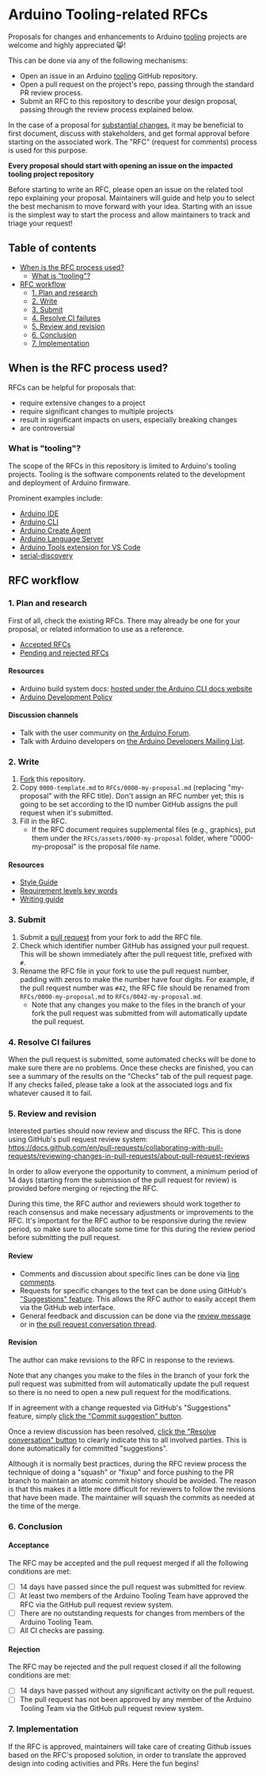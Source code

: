 # Arduino Tooling-related RFCs

Proposals for changes and enhancements to Arduino [tooling](#what-is-tooling) projects are welcome and highly appreciated :smile_cat:!

This can be done via any of the following mechanisms:

- Open an issue in an Arduino [tooling](#what-is-tooling) GitHub repository.
- Open a pull request on the project's repo, passing through the standard PR review process.
- Submit an RFC to this repository to describe your design proposal, passing through the review process explained below.

In the case of a proposal for [substantial changes](#when-is-the-rfc-process-used), it may be beneficial to first document, discuss with stakeholders, and get formal approval before starting on the associated work. The "RFC" (request for comments) process is used for this purpose.

**Every proposal should start with opening an issue on the impacted tooling project repository**

Before starting to write an RFC, please open an issue on the related tool repo explaining your proposal. Maintainers will guide and help you to select the best mechanism to move forward with your idea. Starting with an issue is the simplest way to start the process and allow maintainers to track and triage your request!

## Table of contents

<!-- toc -->

- [When is the RFC process used?](#when-is-the-rfc-process-used)
  - [What is "tooling"?](#what-is-tooling)
- [RFC workflow](#rfc-workflow)
  - [1. Plan and research](#1-plan-and-research)
  - [2. Write](#2-write)
  - [3. Submit](#3-submit)
  - [4. Resolve CI failures](#4-resolve-ci-failures)
  - [5. Review and revision](#5-review-and-revision)
  - [6. Conclusion](#6-conclusion)
  - [7. Implementation](#7-implementation)

<!-- tocstop -->

## When is the RFC process used?

RFCs can be helpful for proposals that:

- require extensive changes to a project
- require significant changes to multiple projects
- result in significant impacts on users, especially breaking changes
- are controversial

### What is "tooling"?

The scope of the RFCs in this repository is limited to Arduino's tooling projects. Tooling is the software components related to the development and deployment of Arduino firmware.

Prominent examples include:

- [Arduino IDE](https://github.com/arduino/arduino-ide)
- [Arduino CLI](https://github.com/arduino/arduino-cli)
- [Arduino Create Agent](https://github.com/arduino/arduino-create-agent)
- [Arduino Language Server](https://github.com/arduino/arduino-language-server)
- [Arduino Tools extension for VS Code](https://github.com/arduino/vscode-arduino-tools)
- [serial-discovery](https://github.com/arduino/serial-discovery)

## RFC workflow

### 1. Plan and research

First of all, check the existing RFCs. There may already be one for your proposal, or related information to use as a reference.

- [Accepted RFCs](RFCs)
- [Pending and rejected RFCs](https://github.com/arduino/tooling-rfcs/pulls?q=is%3Aunmerged)

#### Resources

- Arduino build system docs: [hosted under the Arduino CLI docs website](https://arduino.github.io/arduino-cli/dev/)
- [Arduino Development Policy](https://github.com/arduino/Arduino/wiki/Development-Policy)

#### Discussion channels

- Talk with the user community on [the Arduino Forum](https://forum.arduino.cc/).
- Talk with Arduino developers on [the Arduino Developers Mailing List](https://groups.google.com/a/arduino.cc/g/developers).

### 2. Write

1. [Fork](https://docs.github.com/en/get-started/quickstart/fork-a-repo) this repository.
1. Copy `0000-template.md` to `RFCs/0000-my-proposal.md` (replacing "my-proposal" with the RFC title). Don't assign an RFC number yet; this is going to be set according to the ID number GitHub assigns the pull request when it's submitted.
1. Fill in the RFC.
   - If the RFC document requires supplemental files (e.g., graphics), put them under the `RFCs/assets/0000-my-proposal` folder, where "0000-my-proposal" is the proposal file name.

#### Resources

- [Style Guide](https://datatracker.ietf.org/doc/html/rfc7322)
- [Requirement levels key words](https://datatracker.ietf.org/doc/html/rfc2119)
- [Writing guide](https://github.com/inasafe/inasafe/wiki/How-to-write-an-RFC)

### 3. Submit

1. Submit a [pull request](https://docs.github.com/en/pull-requests/collaborating-with-pull-requests/proposing-changes-to-your-work-with-pull-requests/about-pull-requests) from your fork to add the RFC file.
1. Check which identifier number GitHub has assigned your pull request. This will be shown immediately after the pull request title, prefixed with `#`.
1. Rename the RFC file in your fork to use the pull request number, padding with zeros to make the number have four digits. For example, if the pull request number was `#42`, the RFC file should be renamed from `RFCs/0000-my-proposal.md` to `RFCs/0042-my-proposal.md`.
   - Note that any changes you make to the files in the branch of your fork the pull request was submitted from will automatically update the pull request.

### 4. Resolve CI failures

When the pull request is submitted, some automated checks will be done to make sure there are no problems. Once these checks are finished, you can see a summary of the results on the "Checks" tab of the pull request page. If any checks failed, please take a look at the associated logs and fix whatever caused it to fail.

### 5. Review and revision

Interested parties should now review and discuss the RFC. This is done using GitHub's pull request review system:<br />
https://docs.github.com/en/pull-requests/collaborating-with-pull-requests/reviewing-changes-in-pull-requests/about-pull-request-reviews

In order to allow everyone the opportunity to comment, a minimum period of 14 days (starting from the submission of the pull request for review) is provided before merging or rejecting the RFC.

During this time, the RFC author and reviewers should work together to reach consensus and make necessary adjustments or improvements to the RFC. It's important for the RFC author to be responsive during the review period, so make sure to allocate some time for this during the review period before submitting the pull request.

#### Review

- Comments and discussion about specific lines can be done via [line comments](https://docs.github.com/en/pull-requests/collaborating-with-pull-requests/reviewing-changes-in-pull-requests/commenting-on-a-pull-request#adding-line-comments-to-a-pull-request).
- Requests for specific changes to the text can be done using GitHub's ["Suggestions" feature](https://docs.github.com/en/pull-requests/collaborating-with-pull-requests/reviewing-changes-in-pull-requests/reviewing-proposed-changes-in-a-pull-request#:~:text=Optionally%2C%20to%20suggest%20a%20specific%20change). This allows the RFC author to easily accept them via the GitHub web interface.
- General feedback and discussion can be done via the [review message](https://docs.github.com/en/pull-requests/collaborating-with-pull-requests/reviewing-changes-in-pull-requests/reviewing-proposed-changes-in-a-pull-request#submitting-your-review) or in [the pull request conversation thread](https://docs.github.com/en/pull-requests/collaborating-with-pull-requests/reviewing-changes-in-pull-requests/commenting-on-a-pull-request#about-pull-request-comments).

#### Revision

The author can make revisions to the RFC in response to the reviews.

Note that any changes you make to the files in the branch of your fork the pull request was submitted from will automatically update the pull request so there is no need to open a new pull request for the modifications.

If in agreement with a change requested via GitHub's "Suggestions" feature, simply [click the "Commit suggestion" button](https://docs.github.com/en/pull-requests/collaborating-with-pull-requests/reviewing-changes-in-pull-requests/incorporating-feedback-in-your-pull-request).

Once a review discussion has been resolved, [click the "Resolve conversation" button](https://docs.github.com/en/pull-requests/collaborating-with-pull-requests/reviewing-changes-in-pull-requests/commenting-on-a-pull-request#resolving-conversations) to clearly indicate this to all involved parties. This is done automatically for committed "suggestions".

Although it is normally best practices, during the RFC review process the technique of doing a "squash" or "fixup" and force pushing to the PR branch to maintain an atomic commit history should be avoided. The reason is that this makes it a little more difficult for reviewers to follow the revisions that have been made. The maintainer will squash the commits as needed at the time of the merge.

### 6. Conclusion

#### Acceptance

The RFC may be accepted and the pull request merged if all the following conditions are met:

- [ ] 14 days have passed since the pull request was submitted for review.
- [ ] At least two members of the Arduino Tooling Team have approved the RFC via the GitHub pull request review system.
- [ ] There are no outstanding requests for changes from members of the Arduino Tooling Team.
- [ ] All CI checks are passing.

#### Rejection

The RFC may be rejected and the pull request closed if all the following conditions are met:

- [ ] 14 days have passed without any significant activity on the pull request.
- [ ] The pull request has not been approved by any member of the Arduino Tooling Team via the GitHub pull request review system.

### 7. Implementation

If the RFC is approved, maintainers will take care of creating Github issues based on the RFC's proposed solution, in order to translate the approved design into coding activities and PRs. Here the fun begins!
